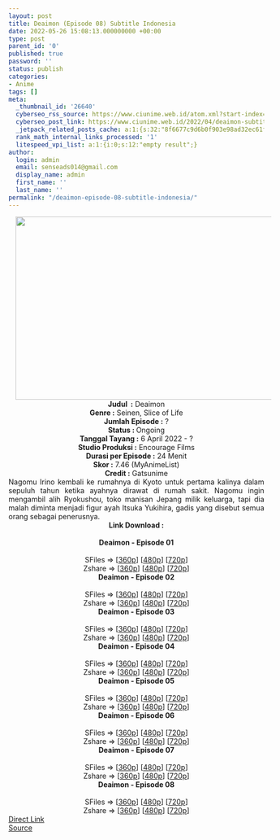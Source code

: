 ```yaml
---
layout: post
title: Deaimon (Episode 08) Subtitle Indonesia
date: 2022-05-26 15:08:13.000000000 +00:00
type: post
parent_id: '0'
published: true
password: ''
status: publish
categories:
- Anime
tags: []
meta:
  _thumbnail_id: '26640'
  cyberseo_rss_source: https://www.ciunime.web.id/atom.xml?start-index=1
  cyberseo_post_link: https://www.ciunime.web.id/2022/04/deaimon-subtitle-indonesia.html
  _jetpack_related_posts_cache: a:1:{s:32:"8f6677c9d6b0f903e98ad32ec61f8deb";a:2:{s:7:"expires";i:1657867878;s:7:"payload";a:3:{i:0;a:1:{s:2:"id";i:27344;}i:1;a:1:{s:2:"id";i:27169;}i:2;a:1:{s:2:"id";i:27340;}}}}
  rank_math_internal_links_processed: '1'
  litespeed_vpi_list: a:1:{i:0;s:12:"empty result";}
author:
  login: admin
  email: senseads014@gmail.com
  display_name: admin
  first_name: ''
  last_name: ''
permalink: "/deaimon-episode-08-subtitle-indonesia/"
---
```

<div class="separator" style="clear: both; text-align: center;"><a href="https://blogger.googleusercontent.com/img/b/R29vZ2xl/AVvXsEhVbE6l2FJcbmZ8vPWcClgL1BW_hxljVNV8qSfJEwuNKDcFl9A_4gnYX8M3qdh6jHZFdtn4E0Md9_2iLaHxF33sb4FStbNUZZPBPybSP8-vDYCZUz3sfCRSdMb-V-2_QjFPN8_5-zris_cw7cxKOpD4oFdAW9mc91vSoh-5gqfKqcLT7J4HfWmpPLuR/s1280/Deaimon.jpeg" style="margin-left: 1em; margin-right: 1em;"><img border="0" data-original-height="720" data-original-width="1280" height="360" src="{{ site.baseurl }}/assets/2022/05/Deaimon.jpeg" width="640" /></a></div>
<div class="separator" style="clear: both; text-align: center;"></div>
<div style="text-align: center;"><b>Judul</b><b><b> </b>&nbsp;:</b> Deaimon</div>
<div style="text-align: center;"><b><b>Genre :</b></b> Seinen, Slice of Life</div>
<div style="text-align: center;"><b>Jumlah Episode :</b> ?<br /><b>Status :&nbsp;</b>Ongoing<br /><b>Tanggal Tayang :</b> 6 April&nbsp;2022 - ?<br /><b>Studio Produksi :</b>&nbsp;Encourage Films<br /><b>Durasi per Episode :</b> 24 Menit</div>
<div style="text-align: center;"><b>Skor :</b> 7.46 (MyAnimeList)</div>
<div style="text-align: center;"><b>Credit :</b>&nbsp;Gatsunime</div>
<div style="text-align: center;"></div>
<div style="text-align: justify;">Nagomu Irino kembali ke rumahnya di Kyoto untuk pertama kalinya dalam sepuluh tahun ketika ayahnya dirawat di rumah sakit. Nagomu ingin mengambil alih Ryokushou, toko manisan Jepang milik keluarga, tapi dia malah diminta menjadi figur ayah Itsuka Yukihira, gadis yang disebut semua orang sebagai penerusnya.</div>
<div style="text-align: justify;"></div>
<div style="text-align: justify;"></div>
<div style="text-align: center;">
<div style="text-align: center;">
<div style="text-align: left;">
<div style="text-align: center;"><b>Link Download :</b></div>
<div style="text-align: center;"><b><br /></b></div>
<div style="text-align: center;"><span style="text-align: left;"><b>Deaimon&nbsp;</b></span><b>- Episode 01</b></div>
<div style="text-align: center;"><b><br /></b></div>
<div style="text-align: center;">SFiles =&gt; [<a href="http://www.solidfiles.com/v/2dRgevv6pKxrN" target="_blank" rel="noopener">360p</a>] [<a href="http://www.solidfiles.com/v/nkLnawWRvjQ26" target="_blank" rel="noopener">480p</a>] [<a href="http://www.solidfiles.com/v/Pev63yY2vVGmW" target="_blank" rel="noopener">720p</a>]</div>
<div style="text-align: center;">Zshare =&gt; [<a href="https://www73.zippyshare.com/v/104DUVLX/file.html" target="_blank" rel="noopener">360p</a>] [<a href="https://www73.zippyshare.com/v/3uFSVOmX/file.html" target="_blank" rel="noopener">480p</a>] [<a href="https://www73.zippyshare.com/v/pM0eUQQm/file.html" target="_blank" rel="noopener">720p</a>]</div>
<div style="text-align: center;"></div>
<div style="text-align: center;">
<div><span style="text-align: left;"><b>Deaimon&nbsp;</b></span><b>- Episode 02</b></div>
<div><b><br /></b></div>
<div>SFiles =&gt; [<a href="http://www.solidfiles.com/v/m2rae58ABDwQ2" target="_blank" rel="noopener">360p</a>] [<a href="http://www.solidfiles.com/v/6GXvL4np2VwVx" target="_blank" rel="noopener">480p</a>] [<a href="http://www.solidfiles.com/v/wWx2a57Y4Pe3n" target="_blank" rel="noopener">720p</a>]</div>
<div>Zshare =&gt; [<a href="https://www35.zippyshare.com/v/lp0WET5L/file.html" target="_blank" rel="noopener">360p</a>] [<a href="https://www35.zippyshare.com/v/Qep2oDP2/file.html" target="_blank" rel="noopener">480p</a>] [<a href="https://www35.zippyshare.com/v/iV76e1Fz/file.html" target="_blank" rel="noopener">720p</a>]</div>
<div></div>
<div>
<div><span style="text-align: left;"><b>Deaimon&nbsp;</b></span><b>- Episode 03</b></div>
<div><b><br /></b></div>
<div>SFiles =&gt; [<a href="https://www.mp4upload.com/sik0lsvpzzc5" target="_blank" rel="noopener">360p</a>] [<a href="https://www.mp4upload.com/d8jt5fwo3vbn" target="_blank" rel="noopener">480p</a>] [<a href="https://www.mp4upload.com/5xqan4p20oaw" target="_blank" rel="noopener">720p</a>]</div>
<div>Zshare =&gt; [<a href="https://www92.zippyshare.com/v/ujMpOi46/file.html" target="_blank" rel="noopener">360p</a>] [<a href="https://www92.zippyshare.com/v/YxomSfAn/file.html" target="_blank" rel="noopener">480p</a>] [<a href="https://www76.zippyshare.com/v/HbOMMqnv/file.html" target="_blank" rel="noopener">720p</a>]</div>
</div>
<div></div>
<div>
<div><span style="text-align: left;"><b>Deaimon&nbsp;</b></span><b>- Episode 04</b></div>
<div><b><br /></b></div>
<div>SFiles =&gt; [<a href="http://www.solidfiles.com/v/qd7yvQjQNYZ4K" target="_blank" rel="noopener">360p</a>] [<a href="http://www.solidfiles.com/v/vNyXvxNeZ3KBq" target="_blank" rel="noopener">480p</a>] [<a href="http://www.solidfiles.com/v/YL6QMLWxYVvAG" target="_blank" rel="noopener">720p</a>]</div>
<div>Zshare =&gt; [<a href="https://www4.zippyshare.com/v/7C1FChg4/file.html" target="_blank" rel="noopener">360p</a>] [<a href="https://www4.zippyshare.com/v/IJ9ELlvB/file.html" target="_blank" rel="noopener">480p</a>] [<a href="https://www4.zippyshare.com/v/M72LQRVv/file.html" target="_blank" rel="noopener">720p</a>]</div>
</div>
<div></div>
<div>
<div><span style="text-align: left;"><b>Deaimon&nbsp;</b></span><b>- Episode 05</b></div>
<div><b><br /></b></div>
<div>SFiles =&gt; [<a href="http://www.solidfiles.com/v/nkdkdyDL74Vpk" target="_blank" rel="noopener">360p</a>] [<a href="http://www.solidfiles.com/v/XLZLrynyzd4RN" target="_blank" rel="noopener">480p</a>] [<a href="http://www.solidfiles.com/v/W8P8z76yMzP7g" target="_blank" rel="noopener">720p</a>]</div>
<div>Zshare =&gt; [<a href="https://www119.zippyshare.com/v/ObQUqjKQ/file.html" target="_blank" rel="noopener">360p</a>] [<a href="https://www119.zippyshare.com/v/JGWwLc6Q/file.html" target="_blank" rel="noopener">480p</a>] [<a href="https://www119.zippyshare.com/v/0x245mxr/file.html" target="_blank" rel="noopener">720p</a>]</div>
</div>
<div></div>
<div>
<div><span style="text-align: left;"><b>Deaimon&nbsp;</b></span><b>- Episode 06</b></div>
<div><b><br /></b></div>
<div>SFiles =&gt; [<a href="https://www.mp4upload.com/jsfko7qui1dw" target="_blank" rel="noopener">360p</a>] [<a href="https://www.mp4upload.com/g6a8az0xiwiv" target="_blank" rel="noopener">480p</a>] [<a href="https://www.mp4upload.com/0v74c7eys0yk" target="_blank" rel="noopener">720p</a>]</div>
<div>Zshare =&gt; [<a href="https://www43.zippyshare.com/v/EqxacERk/file.html" target="_blank" rel="noopener">360p</a>] [<a href="https://www43.zippyshare.com/v/PsFtq21W/file.html" target="_blank" rel="noopener">480p</a>] [<a href="https://www43.zippyshare.com/v/IsQP9EMn/file.html" target="_blank" rel="noopener">720p</a>]</div>
</div>
<div></div>
<div>
<div><span style="text-align: left;"><b>Deaimon&nbsp;</b></span><b>- Episode 07</b></div>
<div><b><br /></b></div>
<div>SFiles =&gt; [<a href="http://www.solidfiles.com/v/3dZj2RZnBa8LN" target="_blank" rel="noopener">360p</a>] [<a href="http://www.solidfiles.com/v/a4er25WaP587j" target="_blank" rel="noopener">480p</a>] [<a href="http://www.solidfiles.com/v/6Gy3kYre47rXp" target="_blank" rel="noopener">720p</a>]</div>
<div>Zshare =&gt; [<a href="https://www70.zippyshare.com/v/PotsYAdN/file.html" target="_blank" rel="noopener">360p</a>] [<a href="https://www70.zippyshare.com/v/X9F2jMFU/file.html" target="_blank" rel="noopener">480p</a>] [<a href="https://www70.zippyshare.com/v/ubkAh2rW/file.html" target="_blank" rel="noopener">720p</a>]</div>
</div>
<div></div>
<div>
<div><span style="text-align: left;"><b>Deaimon&nbsp;</b></span><b>- Episode 08</b></div>
<div><b><br /></b></div>
<div>SFiles =&gt; [<a href="http://www.solidfiles.com/v/2YjZgVRnGV43e" target="_blank" rel="noopener">360p</a>] [<a href="http://www.solidfiles.com/v/A3Mk4d8RvLvwB" target="_blank" rel="noopener">480p</a>] [<a href="http://www.solidfiles.com/v/rj2ZDzM66my6X" target="_blank" rel="noopener">720p</a>]</div>
<div>Zshare =&gt; [<a href="https://www112.zippyshare.com/v/WenR656X/file.html" target="_blank" rel="noopener">360p</a>] [<a href="https://www112.zippyshare.com/v/vcXrPBzt/file.html" target="_blank" rel="noopener">480p</a>] [<a href="https://www112.zippyshare.com/v/1m2Gpaxv/file.html" target="_blank" rel="noopener">720p</a>]</div>
</div>
</div>
</div>
</div>
</div>
<link rel="stylesheet" href="https://cdnjs.cloudflare.com/ajax/libs/font-awesome/4.7.0/css/font-awesome.min.css" />
<div class="divbtn"> <a href="https://handymansurrender.com/fihup8buzv?key=94550f7ce39444073321dde3b8782f97" class="btn"><i class="fa fa-download"></i> Direct Link</a> <br /><a href="https://www.ciunime.web.id/2022/04/deaimon-subtitle-indonesia.html">Source</a> </div>

